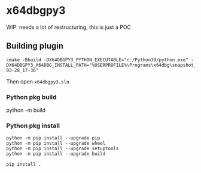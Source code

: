 # x64dbgpy3

WIP: needs a lot of restructuring, this is just a POC

## Building plugin

```
cmake -Bbuild -DX64DBGPY3_PYTHON_EXECUTABLE="c:/Python39/python.exe" -DX64DBGPY3_X64DBG_INSTALL_PATH="%USERPROFILE%\Programs\x64dbg\snapshot_2021-03-28_17-36"
```

Then open `x64dbgpy3.sln` 

### Python pkg build
python -m build

### Python pkg install
```
python -m pip install --upgrade pip
python -m pip install --upgrade wheel
python -m pip install --upgrade setuptools
python -m pip install --upgrade build

pip install .
```
